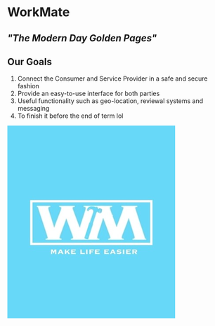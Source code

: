# **WorkMate**

## *"The Modern Day Golden Pages"*

## **Our Goals**
1. Connect the Consumer and Service Provider in a safe and secure fashion
2. Provide an easy-to-use interface for both parties
3. Useful functionality such as geo-location, reviewal systems and messaging
4. To finish it before the end of term lol

![WorkMate Logo](https://github.com/doylej35/WorkMate/blob/search/app/src/main/assets/readmepics/WorkMateLogo.jpg?raw=true)
